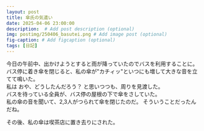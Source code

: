 ```yaml
---
layout: post
title: 傘氏の気遣い
date: 2025-04-06 23:00:00
description:  # Add post description (optional)
img: postimg/250406_basutei.png # Add image post (optional)
fig-caption: # Add figcaption (optional)
tags: [日記]
---
```

今日の午前中、出かけようとすると雨が降っていたのでバスを利用することに。<br>
バス停に着き傘を閉じると、私の傘が"カチィッ"といつにも増して大きな音を立てて鳴いた。<br>
私は おや、どうしたんだろう？ と思いつつも、周りを見渡した。<br>
バスを待っている全員が、バス停の屋根の下で傘をさしていた。<br>
私の傘の音を聞いて、2,3人がつられて傘を閉じたのだ。
そういうことだったんだね。

その後、私の傘は喫茶店に置き去りにされた。